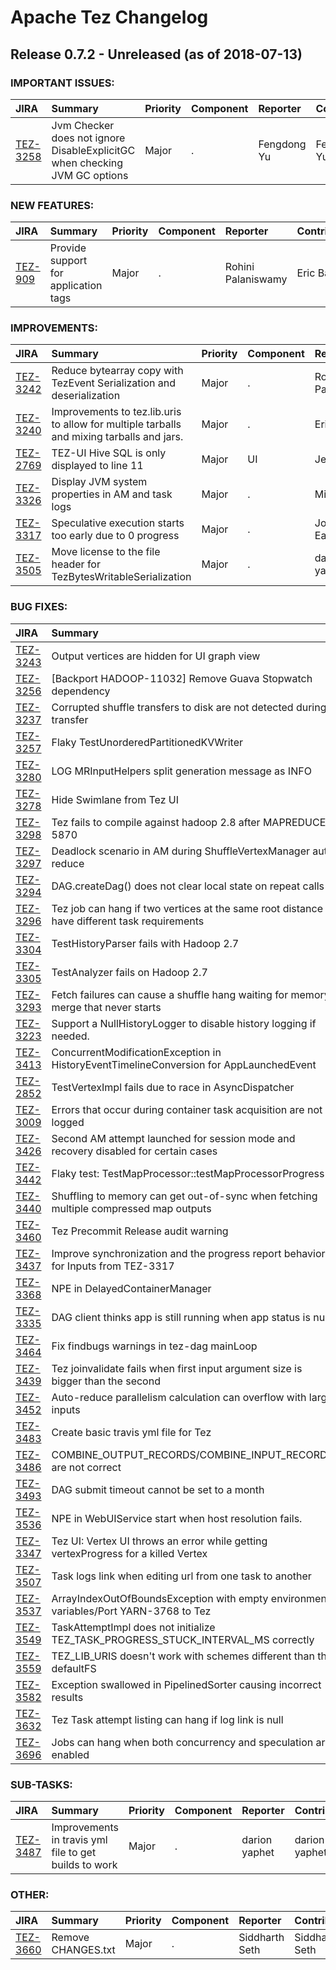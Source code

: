 
<!---
# Licensed to the Apache Software Foundation (ASF) under one
# or more contributor license agreements.  See the NOTICE file
# distributed with this work for additional information
# regarding copyright ownership.  The ASF licenses this file
# to you under the Apache License, Version 2.0 (the
# "License"); you may not use this file except in compliance
# with the License.  You may obtain a copy of the License at
#
#     http://www.apache.org/licenses/LICENSE-2.0
#
# Unless required by applicable law or agreed to in writing, software
# distributed under the License is distributed on an "AS IS" BASIS,
# WITHOUT WARRANTIES OR CONDITIONS OF ANY KIND, either express or implied.
# See the License for the specific language governing permissions and
# limitations under the License.
-->
# Apache Tez Changelog

## Release 0.7.2 - Unreleased (as of 2018-07-13)



### IMPORTANT ISSUES:

| JIRA | Summary | Priority | Component | Reporter | Contributor |
|:---- |:---- | :--- |:---- |:---- |:---- |
| [TEZ-3258](https://issues.apache.org/jira/browse/TEZ-3258) | Jvm Checker does not ignore DisableExplicitGC when checking JVM GC options |  Major | . | Fengdong Yu | Fengdong Yu |


### NEW FEATURES:

| JIRA | Summary | Priority | Component | Reporter | Contributor |
|:---- |:---- | :--- |:---- |:---- |:---- |
| [TEZ-909](https://issues.apache.org/jira/browse/TEZ-909) | Provide support for application tags |  Major | . | Rohini Palaniswamy | Eric Badger |


### IMPROVEMENTS:

| JIRA | Summary | Priority | Component | Reporter | Contributor |
|:---- |:---- | :--- |:---- |:---- |:---- |
| [TEZ-3242](https://issues.apache.org/jira/browse/TEZ-3242) | Reduce bytearray copy with TezEvent Serialization and deserialization |  Major | . | Rohini Palaniswamy | Rohini Palaniswamy |
| [TEZ-3240](https://issues.apache.org/jira/browse/TEZ-3240) | Improvements to tez.lib.uris to allow for multiple tarballs and mixing tarballs and jars. |  Major | . | Eric Badger | Eric Badger |
| [TEZ-2769](https://issues.apache.org/jira/browse/TEZ-2769) | TEZ-UI Hive SQL is only displayed to line 11 |  Major | UI | Jeff Zhang | Prakash Ramachandran |
| [TEZ-3326](https://issues.apache.org/jira/browse/TEZ-3326) | Display JVM system properties in AM and task logs |  Major | . | Ming Ma | Eric Badger |
| [TEZ-3317](https://issues.apache.org/jira/browse/TEZ-3317) | Speculative execution starts too early due to 0 progress |  Major | . | Jonathan Eagles | Kuhu Shukla |
| [TEZ-3505](https://issues.apache.org/jira/browse/TEZ-3505) | Move license to the file header for TezBytesWritableSerialization |  Major | . | darion yaphet | darion yaphet |


### BUG FIXES:

| JIRA | Summary | Priority | Component | Reporter | Contributor |
|:---- |:---- | :--- |:---- |:---- |:---- |
| [TEZ-3243](https://issues.apache.org/jira/browse/TEZ-3243) | Output vertices are hidden for UI graph view |  Major | UI | Jonathan Eagles | Jonathan Eagles |
| [TEZ-3256](https://issues.apache.org/jira/browse/TEZ-3256) | [Backport HADOOP-11032] Remove Guava Stopwatch dependency |  Major | . | Jonathan Eagles | Jonathan Eagles |
| [TEZ-3237](https://issues.apache.org/jira/browse/TEZ-3237) | Corrupted shuffle transfers to disk are not detected during transfer |  Major | . | Jason Lowe | Jason Lowe |
| [TEZ-3257](https://issues.apache.org/jira/browse/TEZ-3257) | Flaky TestUnorderedPartitionedKVWriter |  Major | . | Ming Ma | Ming Ma |
| [TEZ-3280](https://issues.apache.org/jira/browse/TEZ-3280) | LOG MRInputHelpers split generation message as INFO |  Major | . | Jonathan Eagles | Jonathan Eagles |
| [TEZ-3278](https://issues.apache.org/jira/browse/TEZ-3278) | Hide Swimlane from Tez UI |  Major | . | Jonathan Eagles | Jonathan Eagles |
| [TEZ-3298](https://issues.apache.org/jira/browse/TEZ-3298) | Tez fails to compile against hadoop 2.8 after MAPREDUCE-5870 |  Major | . | Jonathan Eagles | Jonathan Eagles |
| [TEZ-3297](https://issues.apache.org/jira/browse/TEZ-3297) | Deadlock scenario in AM during ShuffleVertexManager auto reduce |  Critical | . | Zhiyuan Yang | Rajesh Balamohan |
| [TEZ-3294](https://issues.apache.org/jira/browse/TEZ-3294) | DAG.createDag() does not clear local state on repeat calls |  Major | . | Harish Jaiprakash | Harish Jaiprakash |
| [TEZ-3296](https://issues.apache.org/jira/browse/TEZ-3296) | Tez job can hang if two vertices at the same root distance have different task requirements |  Critical | . | Jason Lowe | Jason Lowe |
| [TEZ-3304](https://issues.apache.org/jira/browse/TEZ-3304) | TestHistoryParser fails with Hadoop 2.7 |  Major | . | Jonathan Eagles | Jonathan Eagles |
| [TEZ-3305](https://issues.apache.org/jira/browse/TEZ-3305) | TestAnalyzer fails on Hadoop 2.7 |  Major | . | Jonathan Eagles | Jonathan Eagles |
| [TEZ-3293](https://issues.apache.org/jira/browse/TEZ-3293) | Fetch failures can cause a shuffle hang waiting for memory merge that never starts |  Critical | . | Jason Lowe | Jason Lowe |
| [TEZ-3223](https://issues.apache.org/jira/browse/TEZ-3223) | Support a NullHistoryLogger to disable history logging if needed. |  Trivial | . | Hitesh Shah | Hitesh Shah |
| [TEZ-3413](https://issues.apache.org/jira/browse/TEZ-3413) | ConcurrentModificationException in HistoryEventTimelineConversion for AppLaunchedEvent |  Blocker | . | Jonathan Eagles | Jonathan Eagles |
| [TEZ-2852](https://issues.apache.org/jira/browse/TEZ-2852) | TestVertexImpl fails due to race in AsyncDispatcher |  Critical | . | Jeff Zhang | Zhiyuan Yang |
| [TEZ-3009](https://issues.apache.org/jira/browse/TEZ-3009) | Errors that occur during container task acquisition are not logged |  Major | . | Jason Lowe | Jason Lowe |
| [TEZ-3426](https://issues.apache.org/jira/browse/TEZ-3426) | Second AM attempt launched for session mode and recovery disabled for certain cases |  Critical | . | Jonathan Eagles | Jason Lowe |
| [TEZ-3442](https://issues.apache.org/jira/browse/TEZ-3442) | Flaky test: TestMapProcessor::testMapProcessorProgress |  Major | . | Hitesh Shah | Kuhu Shukla |
| [TEZ-3440](https://issues.apache.org/jira/browse/TEZ-3440) | Shuffling to memory can get out-of-sync when fetching multiple compressed map outputs |  Major | . | Nathan Roberts | Nathan Roberts |
| [TEZ-3460](https://issues.apache.org/jira/browse/TEZ-3460) | Tez Precommit Release audit warning |  Major | . | Kuhu Shukla | Kuhu Shukla |
| [TEZ-3437](https://issues.apache.org/jira/browse/TEZ-3437) | Improve synchronization and the progress report behavior for Inputs from TEZ-3317 |  Major | . | Kuhu Shukla | Kuhu Shukla |
| [TEZ-3368](https://issues.apache.org/jira/browse/TEZ-3368) | NPE in DelayedContainerManager |  Major | . | Jason Lowe | Jason Lowe |
| [TEZ-3335](https://issues.apache.org/jira/browse/TEZ-3335) | DAG client thinks app is still running when app status is null |  Major | . | Jason Lowe | Jason Lowe |
| [TEZ-3464](https://issues.apache.org/jira/browse/TEZ-3464) | Fix findbugs warnings in tez-dag mainLoop |  Major | . | Jonathan Eagles | Jonathan Eagles |
| [TEZ-3439](https://issues.apache.org/jira/browse/TEZ-3439) | Tez joinvalidate fails when first input argument size is bigger than the second |  Major | . | Hui Cao | Hui Cao |
| [TEZ-3452](https://issues.apache.org/jira/browse/TEZ-3452) | Auto-reduce parallelism calculation can overflow with large inputs |  Major | . | Jonathan Eagles | Jonathan Eagles |
| [TEZ-3483](https://issues.apache.org/jira/browse/TEZ-3483) | Create basic travis yml file for Tez |  Trivial | . | Hitesh Shah | Hitesh Shah |
| [TEZ-3486](https://issues.apache.org/jira/browse/TEZ-3486) | COMBINE\_OUTPUT\_RECORDS/COMBINE\_INPUT\_RECORDS are not correct |  Major | . | Eric Badger | Eric Badger |
| [TEZ-3493](https://issues.apache.org/jira/browse/TEZ-3493) | DAG submit timeout cannot be set to a month |  Minor | . | Siddharth Seth | Hitesh Shah |
| [TEZ-3536](https://issues.apache.org/jira/browse/TEZ-3536) | NPE in WebUIService start when host resolution fails. |  Major | . | Hitesh Shah | Hitesh Shah |
| [TEZ-3347](https://issues.apache.org/jira/browse/TEZ-3347) | Tez UI: Vertex UI throws an error while getting vertexProgress for a killed Vertex |  Major | UI | Kuhu Shukla | Kuhu Shukla |
| [TEZ-3507](https://issues.apache.org/jira/browse/TEZ-3507) | Task logs link when editing url from one task to another |  Major | UI | Jonathan Eagles | Jonathan Eagles |
| [TEZ-3537](https://issues.apache.org/jira/browse/TEZ-3537) | ArrayIndexOutOfBoundsException with empty environment variables/Port YARN-3768 to Tez |  Major | . | Eric Badger | Eric Badger |
| [TEZ-3549](https://issues.apache.org/jira/browse/TEZ-3549) | TaskAttemptImpl does not initialize TEZ\_TASK\_PROGRESS\_STUCK\_INTERVAL\_MS correctly |  Major | . | Kuhu Shukla | Kuhu Shukla |
| [TEZ-3559](https://issues.apache.org/jira/browse/TEZ-3559) | TEZ\_LIB\_URIS doesn't work with schemes different than the defaultFS |  Major | . | Eric Badger | Eric Badger |
| [TEZ-3582](https://issues.apache.org/jira/browse/TEZ-3582) | Exception swallowed in PipelinedSorter causing incorrect results |  Blocker | . | Travis Woodruff | Rajesh Balamohan |
| [TEZ-3632](https://issues.apache.org/jira/browse/TEZ-3632) | Tez Task attempt listing can hang if log link is null |  Major | UI | Kuhu Shukla | Kuhu Shukla |
| [TEZ-3696](https://issues.apache.org/jira/browse/TEZ-3696) | Jobs can hang when both concurrency and speculation are enabled |  Major | . | Eric Badger | Eric Badger |


### SUB-TASKS:

| JIRA | Summary | Priority | Component | Reporter | Contributor |
|:---- |:---- | :--- |:---- |:---- |:---- |
| [TEZ-3487](https://issues.apache.org/jira/browse/TEZ-3487) | Improvements in travis yml file to get builds to work |  Major | . | darion yaphet | darion yaphet |


### OTHER:

| JIRA | Summary | Priority | Component | Reporter | Contributor |
|:---- |:---- | :--- |:---- |:---- |:---- |
| [TEZ-3660](https://issues.apache.org/jira/browse/TEZ-3660) | Remove CHANGES.txt |  Major | . | Siddharth Seth | Siddharth Seth |


